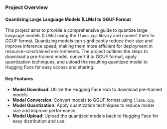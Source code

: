 ### Project Overview

#### Quantizing Large Language Models (LLMs) to GGUF Format

This project aims to provide a comprehensive guide to quantize large language models (LLMs) using the `llama.cpp` library and convert them to GGUF format. Quantizing models can significantly reduce their size and improve inference speed, making them more efficient for deployment in resource-constrained environments. The project outlines the steps to download a pre-trained model, convert it to GGUF format, apply quantization techniques, and upload the resulting quantized model to Hugging Face for easy access and sharing.

#### Key Features

- **Model Download**: Utilize the Hugging Face Hub to download pre-trained models.
- **Model Conversion**: Convert models to GGUF format using `llama.cpp`.
- **Model Quantization**: Apply quantization techniques to reduce model size and improve performance.
- **Model Upload**: Upload the quantized models back to Hugging Face for easy distribution and use.
